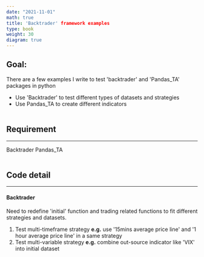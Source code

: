 ```yaml
---
date: "2021-11-01"
math: true
title: 'Backtrader' framework examples
type: book
weight: 30
diagram: true
---
```


## Goal:
There are a few examples I write to test 'backtrader' and 'Pandas_TA' packages in python
- Use 'Backtrader' to test different types of datasets and strategies
- Use Pandas_TA to create different indicators
<br></br>
## Requirement
---
Backtrader
Pandas_TA
<br></br>
## Code detail
---
#### Backtrader
Need to redefine 'initial' function and trading related functions to fit different strategies and datasets.
1.  Test multi-timeframe strategy **e.g.** use '15mins average price line' and '1 hour average price line' in a same strategy
2.  Test multi-variable strategy **e.g.** combine out-source indicator like 'VIX' into initial dataset
